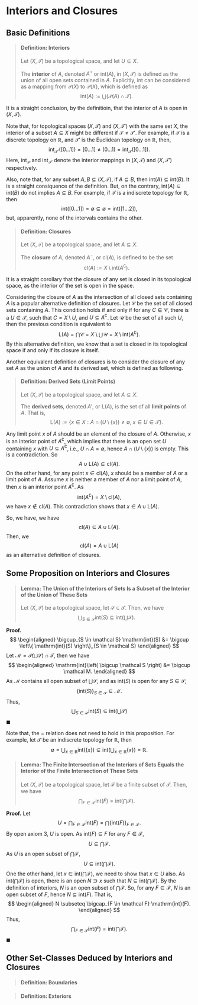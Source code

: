 # Interiors and Closures

## Basic Definitions

> #### Definition: Interiors
>
> Let $(X, \mathcal T)$ be a topological space, and let $U \subseteq X$.
> 	
> The **interior** of $A$, denoted $A^\circ$ or $\mathrm{int} (A)$, in $(X, \mathcal T)$ is defined as the union of all open sets contained in $A$. Explicitly, $\mathrm{int}$ can be considered as a mapping from $\mathcal P(X)$ to $\mathcal P(X)$, which is defined as
> $$
> \mathrm{int}(A) := \bigcup (\mathcal P(A) \cap \mathcal T).
> $$

It is a straight conclusion, by the definitioin, that the interior of $A$ is open in $(X, \mathcal T)$.

Note that, for topological spaces $(X, \mathcal T)$ and $(X, \mathcal T')$ with the same set $X$, the interior of a subset $A \subseteq X$ might be different if $\mathcal T \ne \mathcal T'$. For example, if $\mathcal T$ is a discrete topology on $\mathbb R$, and $\mathcal T'$ is the Euclidean topology on $\mathbb R$, then,
$$
\mathrm{int}_{\mathcal T'}([0\ldots 1]) = [0 \ldots 1] \ne (0 \ldots 1) = \mathrm{int}_{\mathcal T}([0 \ldots 1]).
$$
Here, $\mathrm{int}_{\mathcal T}$ and $\mathrm{int}_\mathcal{T'}$ denote the interior mappings in $(X, \mathcal T)$ and $(X, \mathcal T')$ respectively.

Also, note that, for any subset $A, B \subseteq (X, \mathcal T)$, if $A \subseteq B$, then $\mathrm{int} (A) \subseteq \mathrm{int}(B)$. It is a straight consiquence of the definition. But, on the contrary, $\mathrm{int} (A) \subseteq \mathrm{int}(B)$ do not implies $A \subseteq B$. For example, if $\mathcal T$ is a indiscrete topology for $\mathbb R$, then
$$
\mathrm{int}([0\ldots1]) = \emptyset \subseteq \emptyset = \mathrm{int}([1\ldots2]),
$$
but, apparently, none of the intervals contains the other.

> #### Definition: Closures
>
> Let $(X, \mathcal T)$ be a topological space, and let $A \subseteq X$.
>
> The **closure** of $A$, denoted $A^-$, or $\mathrm{cl}(A)$, is defined to be the set
> $$
> \mathrm{cl}(A) := X \setminus \mathrm{int}(A^\complement).
> $$

It is a straight corollary that the closure of any set is closed in its topological space, as the interior of the set is open in the space.

Considering the closure of $A$ as the intersection of all closed sets containing $A$ is a popular alternative definition of closures. Let $\mathcal C$ be the set of all closed sets containing $A$. This condition holds if and only if for any $C \in \mathcal C$, there is a $U \in \mathcal T$, such that $C = X \setminus U$, and $U \subseteq A^\complement$. Let $\mathcal U$ be the set of all such $U$, then the previous condition is equivalent to
$$
\mathrm L(A) = \bigcap \mathcal C = X \setminus \bigcup \mathcal U = X \setminus \mathrm{int}(A^\complement).
$$
By this alternative definition, we know that a set is closed in its topological space if and only if its closure is itself.

Another equivalent definition of closures is to consider the closure of any set $A$ as the union of $A$ and its derived set, which is defined as following.

> #### Definition: Derived Sets (Limit Points)
>
> Let $(X, \mathcal T)$ be a topological space, and let $A \subseteq X$.
>
> The **derived sets**, denoted $A'$, or $\mathrm{L}(A)$, is the set of all **limit points** of $A$. That is,
> $$
> \mathrm L(A) := \left\{ x \in X : A \cap (U \setminus \{x\}) \ne \emptyset, \; x \in U \in \mathcal T \right\}.
> $$

Any limit point $x$ of $A$ should be an element of the closure of $A$. Otherwise, $x$ is an interior point of $A^\complement$, which implies that there is an open set $U$ containing $x$ with $U \subseteq A^\complement$, i.e., $U \cap A = \emptyset$, hence $A \cap (U \setminus \{x\})$ is empty. This is a contradiction. So
$$
A \cup \mathrm L(A) \subseteq \mathrm{cl}(A).
$$
On the other hand, for any point $x \in \mathrm{cl}(A)$, $x$ should be a member of $A$ or a limit point of $A$. Assume $x$ is neither a member of $A$ nor a limit point of $A$, then $x$ is an interior point $A^\complement$. As
$$
\mathrm{int}(A^\complement) = X \setminus \mathrm{cl}(A),
$$
we have $x \notin \mathrm{cl}(A)$. This contradiction shows that $x \in A \cup \mathrm{L}(A)$.

So, we have, we have
$$
\mathrm{cl}(A) \subseteq A \cup \mathrm{L}(A).
$$
Then, we
$$
\mathrm{cl}(A) = A \cup \mathrm{L}(A)
$$
as an alternative definition of closures.

## Some Proposition on Interiors and Closures

> #### Lemma: The Union of the Interiors of Sets Is a Subset of the Interior of the Union of These Sets
>
> Let $(X, \mathcal T)$ be a topological space, let $\mathcal S \subseteq \mathcal T$. Then, we have
> $$
> \bigcup_{S \in \mathcal S} \mathrm{int}(S) \subseteq \mathrm{int} \left( \bigcup \mathcal S \right).
> $$

**Proof.**
$$
\begin{aligned}
\bigcup_{S \in \mathcal S} \mathrm{int}(S) &= \bigcup \left\{ \mathrm{int}(S) \right\}_{S \in \mathcal S}
\end{aligned}
$$
Let $\mathcal M = \mathcal P\left( \bigcup \mathcal S \right) \cap \mathcal T$, then we have
$$
\begin{aligned}
\mathrm{int}\left( \bigcup \mathcal S \right) &= \bigcup \mathcal M.
\end{aligned}
$$
As $\mathcal M$ contains all open subset of $\bigcup \mathcal S$, and as $\mathrm{int}(S)$ is open for any $S \in \mathcal S$,
$$
\left\{\mathrm{int}(S) \right\}_{S \in \mathcal S} \subseteq \mathcal M.
$$
Thus,
$$
\bigcup_{S \in \mathcal S} \mathrm{int}(S) \subseteq \mathrm{int} \left( \bigcup \mathcal S \right)
$$
$\blacksquare$

Note that, the $=$ relation does not need to hold in this proposition. For example, let $\mathcal T$ be an indiscrete topology for $\mathbb R$, then
$$
\emptyset = \bigcup_{x \in \mathbb R} \mathrm{int}(\{x\}) \subsetneq \mathrm{int} \left( \bigcup_{x \in \mathbb R} \{x\} \right) = \mathbb R.
$$

> #### Lemma: The Finite Intersection of the Interiors of Sets Equals the Interior of the Finite Intersection of These Sets
>
> Let $(X, \mathcal T)$ be a topological space, let $\mathcal F$ be a finite subset of $\mathcal T$. Then, we have
> $$
> \bigcap_{F \in \mathcal F} \mathrm{int}(F) = \mathrm{int} \left( \bigcap \mathcal F \right).
> $$

**Proof.** Let
$$
U = \bigcap_{F \in \mathcal F} \mathrm{int}(F) = \bigcap \{ \mathrm{int}(F) \}_{F \in \mathcal F}.
$$
By open axiom 3, $U$ is open. As $\mathrm{int}(F) \subseteq F$ for any $F \in \mathcal F$,
$$
U \subseteq \bigcap \mathcal F.
$$
As $U$ is an open subset of $\bigcap \mathcal F$,
$$
U \subseteq \mathrm{int} \left( \bigcap \mathcal F \right).
$$
One the other hand, let $x \in \mathrm{int} \left( \bigcap \mathcal F \right)$, we need to show that $x \in U$ also. As $\mathrm{int} \left( \bigcap \mathcal F \right)$ is open, there is an open $N \ni x$ such that $N \subseteq \mathrm{int} \left( \bigcap \mathcal F \right)$. By the definition of interiors, $N$ is an open subset of $\bigcap \mathcal F$. So, for any $F \in \mathcal F$, $N$ is an open subset of $F$, hence $N \subseteq \mathrm{int}(F)$. That is,
$$
\begin{aligned}
N \subseteq \bigcap_{F \in \mathcal F} \mathrm{int}(F).
\end{aligned}
$$
Thus,
$$
\bigcap_{F \in \mathcal F} \mathrm{int}(F) = \mathrm{int} \left( \bigcap \mathcal F \right).
$$
$\blacksquare$

## Other Set-Classes Deduced by Interiors and Closures

> #### Definition: Boundaries

> #### Definition: Exteriors
